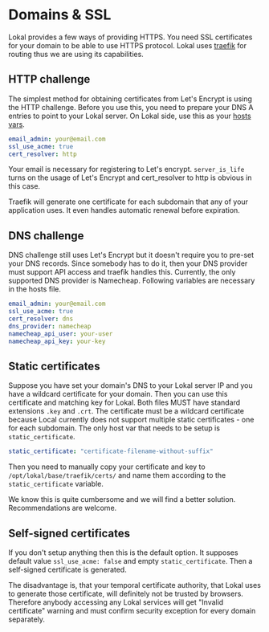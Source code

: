 # Domains & SSL

Lokal provides a few ways of providing HTTPS. You need SSL certificates for your
domain to be able to use HTTPS protocol. Lokal uses [traefik](https://traefik.io)
for routing thus we are using its capabilities.

## HTTP challenge

The simplest method for obtaining certificates from Let's Encrypt is using the 
HTTP challenge. Before you use this, you need to prepare your DNS A entries to 
point to your Lokal server. On Lokal side, use this as your [hosts vars](configuration.md).

```yaml
email_admin: your@email.com
ssl_use_acme: true
cert_resolver: http
```

Your email is necessary for registering to Let's encrypt. `server_is_life` turns
on the usage of Let's Encrypt and cert_resolver to http is obvious in this case.

Traefik will generate one certificate for each subdomain that any of your 
application uses. It even handles automatic renewal before expiration.

## DNS challenge

DNS challenge still uses Let's Encrypt but it doesn't require you to pre-set your
DNS records. Since somebody has to do it, then your DNS provider must support API
access and traefik handles this. Currently, the only supported DNS provider is 
Namecheap. Following variables are necessary in the hosts file.

```yaml
email_admin: your@email.com
ssl_use_acme: true
cert_resolver: dns
dns_provider: namecheap
namecheap_api_user: your-user
namecheap_api_key: your-key
```

## Static certificates

Suppose you have set your domain's DNS to your Lokal server IP and you have a 
wildcard certificate for your domain. Then you can use this certificate and 
matching key for Lokal. Both files MUST have standard extensions `.key` and `.crt`. 
The certificate must be a wildcard certificate because Local currently does not 
support multiple static certificates - one for each subdomain. The only host var
that needs to be setup is `static_certificate`.

```yaml
static_certificate: "certificate-filename-without-suffix"
```

Then you need to manually copy your certificate and key to 
`/opt/lokal/base/traefik/certs/` and name them according to the 
`static_certificate` variable.

We know this is quite cumbersome and we will find a better solution. 
Recommendations are welcome.

## Self-signed certificates

If you don't setup anything then this is the default option. It supposes default
value `ssl_use_acme: false` and empty `static_certificate`. Then a self-signed
certificate is generated.

The disadvantage is, that your temporal certificate authority, that Lokal uses
to generate those certificate, will definitely not be trusted by browsers.
Therefore anybody accessing any Lokal services will get "Invalid certificate"
warning and must confirm security exception for every domain separately.